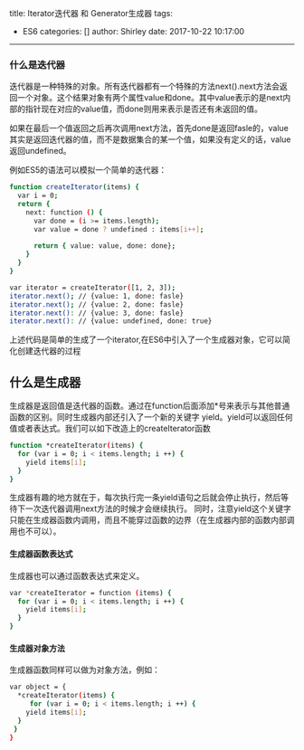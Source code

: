 title: Iterator迭代器 和 Generator生成器
tags:
  - ES6
categories: []
author: Shirley
date: 2017-10-22 10:17:00
---

### 什么是迭代器

迭代器是一种特殊的对象。所有迭代器都有一个特殊的方法next().next方法会返回一个对象。这个结果对象有两个属性value和done。其中value表示的是next内部的指针现在对应的value值，而done则用来表示是否还有未返回的值。

如果在最后一个值返回之后再次调用next方法，首先done是返回fasle的，value其实是返回迭代器的值，而不是数据集合的某一个值，如果没有定义的话，value返回undefined。

例如ES5的语法可以模拟一个简单的迭代器：

```bash
function createIterator(items) {
  var i = 0;
  return {
    next: function () {
      var done = (i >= items.length);
      var value = done ? undefined : items[i++];
      
      return { value: value, done: done};
    }
  }
}

var iterator = createIterator([1, 2, 3]);
iterator.next(); // {value: 1, done: fasle}
iterator.next(); // {value: 2, done: fasle}
iterator.next(): // {value: 3, done: fasle}
iterator.next(): // {value: undefined, done: true}
```
上述代码是简单的生成了一个iterator,在ES6中引入了一个生成器对象，它可以简化创建迭代器的过程


## 什么是生成器

生成器是返回值是迭代器的函数。通过在function后面添加*号来表示与其他普通函数的区别。同时生成器内部还引入了一个新的关键字 yield。yield可以返回任何值或者表达式。我们可以如下改造上的createIterator函数

``` bash
function *createIterator(items) {
  for (var i = 0; i < items.length; i ++) {
    yield items[i];
  }
}
```
生成器有趣的地方就在于，每次执行完一条yield语句之后就会停止执行，然后等待下一次迭代器调用next方法的时候才会继续执行。
同时，注意yield这个关键字只能在生成器函数内调用，而且不能穿过函数的边界（在生成器内部的函数内部调用也不可以）。

#### 生成器函数表达式
生成器也可以通过函数表达式来定义。
``` bash
var *createIterator = function (items) {
  for (var i = 0; i < items.length; i ++) {
    yield items[i];
  }
}
```
#### 生成器对象方法
生成器函数同样可以做为对象方法，例如：
``` bash
var object = {
  *createIterator(items) {
     for (var i = 0; i < items.length; i ++) {
    yield items[i];
  }
 }
}
```












